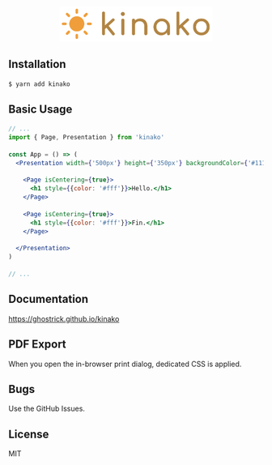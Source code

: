 <div align="center">
  <img width="60%" src="https://raw.githubusercontent.com/ghostrick/kinako/master/images/banner.png?token=ACZLQK5QXMYMY6LP567TYIK5A63TS" />
</div>

## Installation

```bash
$ yarn add kinako
```

## Basic Usage
```jsx
// ...
import { Page, Presentation } from 'kinako'

const App = () => (
  <Presentation width={'500px'} height={'350px'} backgroundColor={'#111'} controllerColor={'#fff'} aspect={{width: 16, height: 9}}>
  
    <Page isCentering={true}>
      <h1 style={{color: '#fff'}}>Hello.</h1>
    </Page>
  
    <Page isCentering={true}>
      <h1 style={{color: '#fff'}}>Fin.</h1>
    </Page>
  
  </Presentation>
)

// ...

```

## Documentation
https://ghostrick.github.io/kinako

## PDF Export
When you open the in-browser print dialog, dedicated CSS is applied.


## Bugs
Use the GitHub Issues.

## License
MIT
